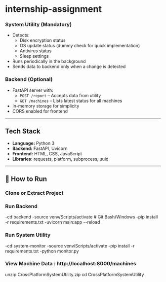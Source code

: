 # internship-assignment
###  System Utility (Mandatory)
- Detects:
  - Disk encryption status
  - OS update status (dummy check for quick implementation)
  - Antivirus status
  - Sleep settings
- Runs periodically in the background
- Sends data to backend only when a change is detected

###  Backend (Optional)
- FastAPI server with:
  - `POST /report` – Accepts data from utility
  - `GET /machines` – Lists latest status for all machines
- In-memory storage for simplicity
- CORS enabled for frontend


---

##  Tech Stack
- **Language:** Python 3
- **Backend:** FastAPI, Uvicorn
- **Frontend:** HTML, CSS, JavaScript
- **Libraries:** requests, platform, subprocess, uuid

---

## 🚀 How to Run

###  Clone or Extract Project

###  Run Backend
  -cd backend
  -source venv/Scripts/activate   # Git Bash/Windows
  -pip install -r requirements.txt
  -uvicorn main:app --reload

###  Run System Utility
  -cd system-monitor
  -source venv/Scripts/activate
  -pip install -r requirements.txt
  -python monitor.py


### View Machine Data  : http://localhost:8000/machines


unzip CrossPlatformSystemUtility.zip
cd CrossPlatformSystemUtility
